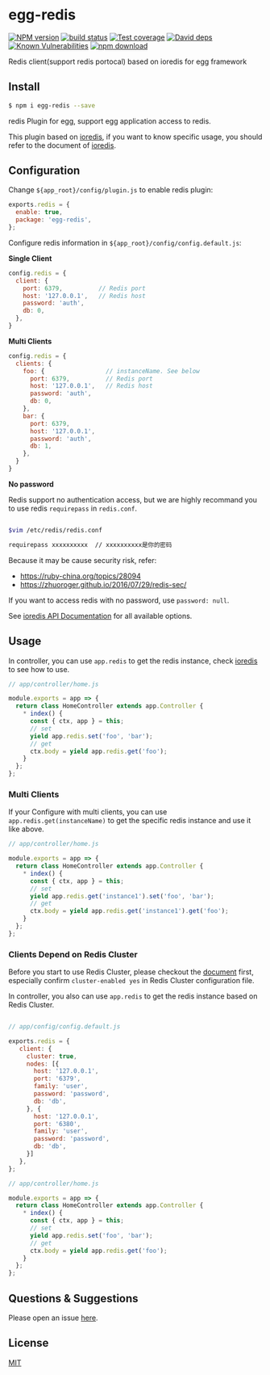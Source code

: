 # egg-redis

[![NPM version][npm-image]][npm-url]
[![build status][travis-image]][travis-url]
[![Test coverage][codecov-image]][codecov-url]
[![David deps][david-image]][david-url]
[![Known Vulnerabilities][snyk-image]][snyk-url]
[![npm download][download-image]][download-url]

[npm-image]: https://img.shields.io/npm/v/egg-redis.svg?style=flat-square
[npm-url]: https://npmjs.org/package/egg-redis
[travis-image]: https://img.shields.io/travis/eggjs/egg-redis.svg?style=flat-square
[travis-url]: https://travis-ci.org/eggjs/egg-redis
[codecov-image]: https://img.shields.io/codecov/c/github/eggjs/egg-redis.svg?style=flat-square
[codecov-url]: https://codecov.io/github/eggjs/egg-redis?branch=master
[david-image]: https://img.shields.io/david/eggjs/egg-redis.svg?style=flat-square
[david-url]: https://david-dm.org/eggjs/egg-redis
[snyk-image]: https://snyk.io/test/npm/egg-redis/badge.svg?style=flat-square
[snyk-url]: https://snyk.io/test/npm/egg-redis
[download-image]: https://img.shields.io/npm/dm/egg-redis.svg?style=flat-square
[download-url]: https://npmjs.org/package/egg-redis

Redis client(support redis portocal) based on ioredis for egg framework

## Install

```bash
$ npm i egg-redis --save
```

redis Plugin for egg, support egg application access to redis.

This plugin based on [ioredis](https://github.com/luin/ioredis), if you want to know specific usage, you should refer to the document of [ioredis](https://github.com/luin/ioredis).

## Configuration

Change `${app_root}/config/plugin.js` to enable redis plugin:

```js
exports.redis = {
  enable: true,
  package: 'egg-redis',
};
```

Configure redis information in `${app_root}/config/config.default.js`:

**Single Client**

```javascript
config.redis = {
  client: {
    port: 6379,          // Redis port
    host: '127.0.0.1',   // Redis host
    password: 'auth',
    db: 0,
  },
}
```

**Multi Clients**

```javascript
config.redis = {
  clients: {
    foo: {                 // instanceName. See below
      port: 6379,          // Redis port
      host: '127.0.0.1',   // Redis host
      password: 'auth',
      db: 0,
    },
    bar: {
      port: 6379,
      host: '127.0.0.1',
      password: 'auth',
      db: 1,
    },
  }
}
```

**No password**

Redis support no authentication access, but we are highly recommand you to use redis `requirepass` in `redis.conf`.

```bash

$vim /etc/redis/redis.conf  

requirepass xxxxxxxxxx  // xxxxxxxxxx是你的密码

```

Because it may be cause security risk, refer:

- https://ruby-china.org/topics/28094
- https://zhuoroger.github.io/2016/07/29/redis-sec/

If you want to access redis with no password, use `password: null`.

See [ioredis API Documentation](https://github.com/luin/ioredis/blob/master/API.md#new_Redis) for all available options.

## Usage

In controller, you can use `app.redis` to get the redis instance, check [ioredis](https://github.com/luin/ioredis#basic-usage) to see how to use.

```js
// app/controller/home.js

module.exports = app => {
  return class HomeController extends app.Controller {
    * index() {
      const { ctx, app } = this;
      // set
      yield app.redis.set('foo', 'bar');
      // get
      ctx.body = yield app.redis.get('foo');
    }
  };
};
```

### Multi Clients

If your Configure with multi clients, you can use `app.redis.get(instanceName)` to get the specific redis instance and use it like above.

```js
// app/controller/home.js

module.exports = app => {
  return class HomeController extends app.Controller {
    * index() {
      const { ctx, app } = this;
      // set
      yield app.redis.get('instance1').set('foo', 'bar');
      // get
      ctx.body = yield app.redis.get('instance1').get('foo');
    }
  };
};
```


### Clients Depend on Redis Cluster

Before you start to use Redis Cluster, please checkout the [document](https://redis.io/topics/cluster-tutorial) first, especially confirm `cluster-enabled yes` in Redis Cluster configuration file.

In controller, you also can use `app.redis` to get the redis instance based on Redis Cluster.

```js

// app/config/config.default.js

exports.redis = {
   client: {
     cluster: true,
     nodes: [{
       host: '127.0.0.1',
       port: '6379',
       family: 'user',
       password: 'password',
       db: 'db',
     }, {
       host: '127.0.0.1',
       port: '6380',
       family: 'user',
       password: 'password',
       db: 'db',
     }]
   },
};

// app/controller/home.js

module.exports = app => {
  return class HomeController extends app.Controller {
    * index() {
      const { ctx, app } = this;
      // set
      yield app.redis.set('foo', 'bar');
      // get
      ctx.body = yield app.redis.get('foo');
    }
  };
};
```


## Questions & Suggestions

Please open an issue [here](https://github.com/eggjs/egg/issues).

## License

[MIT](LICENSE)
